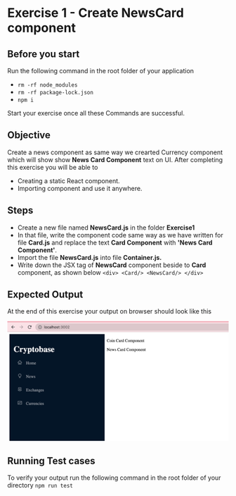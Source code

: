 # Exercise 1 -  Create NewsCard component

## Before you start 
Run the following command in the root folder of your application
- `rm -rf node_modules`
- `rm -rf package-lock.json`
- `npm i`

Start your exercise once all these Commands are successful.
## Objective 
Create a news component as same way we crearted Currency component which will show show **News Card Component** text on UI. 
After completing this exercise you will be able to 

 - Creating a static React component.
 - Importing component and use it anywhere.

## Steps

 - Create a new file named **NewsCard.js** in the folder **Exercise1**
 - In that file, write the component code same way as we have written for file **Card.js** and replace the text **Card Component** with **'News Card Component'**.
 - Import the file **NewsCard.js** into file **Container.js.**
 - Write down the JSX tag of **NewsCard** component beside to **Card** component, as shown below
  `<div> <Card/> <NewsCard/> </div>`

## Expected Output
At the end of this exercise your output on browser should look like this 

![Expected Output](../images/exercise1_output.png)


## Running Test cases

To verify your output run the following command in the root folder of your directory `npm run test`
